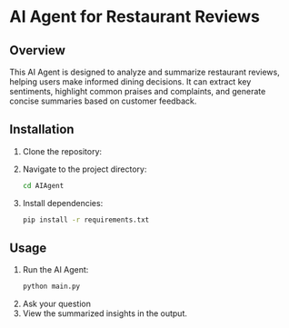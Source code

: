 # AI Agent for Restaurant Reviews

## Overview
This AI Agent is designed to analyze and summarize restaurant reviews, helping users make informed dining decisions. It can extract key sentiments, highlight common praises and complaints, and generate concise summaries based on customer feedback.


## Installation
1. Clone the repository:
   
2. Navigate to the project directory:
   ```sh
   cd AIAgent
   ```
3. Install dependencies:
   ```sh
   pip install -r requirements.txt
   ```

## Usage
1. Run the AI Agent:
   ```sh
   python main.py
   ```
2. Ask your question
3. View the summarized insights in the output.

